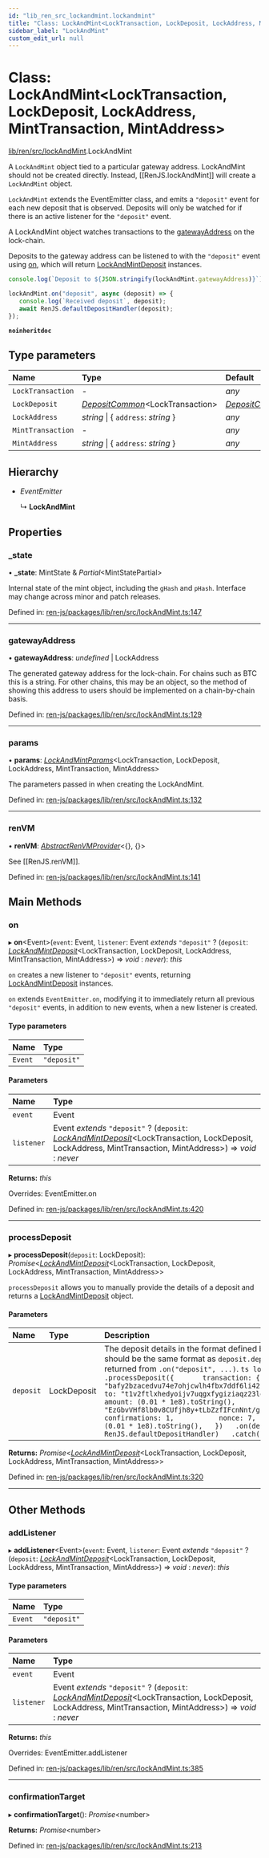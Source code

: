 ```yaml
---
id: "lib_ren_src_lockandmint.lockandmint"
title: "Class: LockAndMint<LockTransaction, LockDeposit, LockAddress, MintTransaction, MintAddress>"
sidebar_label: "LockAndMint"
custom_edit_url: null
---
```


# Class: LockAndMint<LockTransaction, LockDeposit, LockAddress, MintTransaction, MintAddress\>

[lib/ren/src/lockAndMint](../modules/lib_ren_src_lockandmint.md).LockAndMint

A `LockAndMint` object tied to a particular gateway address. LockAndMint
should not be created directly. Instead, [[RenJS.lockAndMint]] will create a
`LockAndMint` object.

`LockAndMint` extends the EventEmitter class, and emits a `"deposit"` event
for each new deposit that is observed. Deposits will only be watched for if
there is an active listener for the `"deposit"` event.

A LockAndMint object watches transactions to the [gatewayAddress](lib_ren_src_lockandmint.lockandmint.md#gatewayaddress) on the
lock-chain.

Deposits to the gateway address can be listened to with the `"deposit"`
event using [on](lib_ren_src_lockandmint.lockandmint.md#on), which will return [LockAndMintDeposit](lib_ren_src_lockandmint.lockandmintdeposit.md) instances.

```ts
console.log(`Deposit to ${JSON.stringify(lockAndMint.gatewayAddress)}`);

lockAndMint.on("deposit", async (deposit) => {
   console.log(`Received deposit`, deposit);
   await RenJS.defaultDepositHandler(deposit);
});
```

**`noinheritdoc`**

## Type parameters

| Name | Type | Default |
| :------ | :------ | :------ |
| `LockTransaction` | - | *any* |
| `LockDeposit` | [*DepositCommon*](../modules/lib_interfaces_build_main_chain.md#depositcommon)<LockTransaction\> | [*DepositCommon*](../modules/lib_interfaces_build_main_chain.md#depositcommon)<LockTransaction\> |
| `LockAddress` | *string* \| { `address`: *string*  } | *any* |
| `MintTransaction` | - | *any* |
| `MintAddress` | *string* \| { `address`: *string*  } | *any* |

## Hierarchy

- *EventEmitter*

  ↳ **LockAndMint**

## Properties

### \_state

• **\_state**: MintState & *Partial*<MintStatePartial\>

Internal state of the mint object, including the `gHash` and `pHash`.
Interface may change across minor and patch releases.

Defined in: [ren-js/packages/lib/ren/src/lockAndMint.ts:147](https://github.com/renproject/ren-js/blob/c6712eb8/packages/lib/ren/src/lockAndMint.ts#L147)

___

### gatewayAddress

• **gatewayAddress**: *undefined* \| LockAddress

The generated gateway address for the lock-chain. For chains such as BTC
this is a string. For other chains, this may be an object, so the method
of showing this address to users should be implemented on a
chain-by-chain basis.

Defined in: [ren-js/packages/lib/ren/src/lockAndMint.ts:129](https://github.com/renproject/ren-js/blob/c6712eb8/packages/lib/ren/src/lockAndMint.ts#L129)

___

### params

• **params**: [*LockAndMintParams*](../interfaces/lib_interfaces_build_main_parameters.lockandmintparams.md)<LockTransaction, LockDeposit, LockAddress, MintTransaction, MintAddress\>

The parameters passed in when creating the LockAndMint.

Defined in: [ren-js/packages/lib/ren/src/lockAndMint.ts:132](https://github.com/renproject/ren-js/blob/c6712eb8/packages/lib/ren/src/lockAndMint.ts#L132)

___

### renVM

• **renVM**: [*AbstractRenVMProvider*](../interfaces/lib_rpc_build_main_abstract.abstractrenvmprovider.md)<{}, {}\>

See [[RenJS.renVM]].

Defined in: [ren-js/packages/lib/ren/src/lockAndMint.ts:141](https://github.com/renproject/ren-js/blob/c6712eb8/packages/lib/ren/src/lockAndMint.ts#L141)

## Main Methods

### on

▸ **on**<Event\>(`event`: Event, `listener`: Event *extends* ``"deposit"`` ? (`deposit`: [*LockAndMintDeposit*](lib_ren_src_lockandmint.lockandmintdeposit.md)<LockTransaction, LockDeposit, LockAddress, MintTransaction, MintAddress\>) => *void* : *never*): *this*

`on` creates a new listener to `"deposit"` events, returning
[LockAndMintDeposit](lib_ren_src_lockandmint.lockandmintdeposit.md) instances.

`on` extends `EventEmitter.on`, modifying it to immediately return all
previous `"deposit"` events, in addition to new events, when a new
listener is created.

#### Type parameters

| Name | Type |
| :------ | :------ |
| `Event` | ``"deposit"`` |

#### Parameters

| Name | Type |
| :------ | :------ |
| `event` | Event |
| `listener` | Event *extends* ``"deposit"`` ? (`deposit`: [*LockAndMintDeposit*](lib_ren_src_lockandmint.lockandmintdeposit.md)<LockTransaction, LockDeposit, LockAddress, MintTransaction, MintAddress\>) => *void* : *never* |

**Returns:** *this*

Overrides: EventEmitter.on

Defined in: [ren-js/packages/lib/ren/src/lockAndMint.ts:420](https://github.com/renproject/ren-js/blob/c6712eb8/packages/lib/ren/src/lockAndMint.ts#L420)

___

### processDeposit

▸ **processDeposit**(`deposit`: LockDeposit): *Promise*<[*LockAndMintDeposit*](lib_ren_src_lockandmint.lockandmintdeposit.md)<LockTransaction, LockDeposit, LockAddress, MintTransaction, MintAddress\>\>

`processDeposit` allows you to manually provide the details of a deposit
and returns a [LockAndMintDeposit](lib_ren_src_lockandmint.lockandmintdeposit.md) object.

#### Parameters

| Name | Type | Description |
| :------ | :------ | :------ |
| `deposit` | LockDeposit | The deposit details in the format defined by the LockChain. This should be the same format as `deposit.depositDetails` for a deposit returned from `.on("deposit", ...)`.  ```ts lockAndMint   .processDeposit({       transaction: {           cid:               "bafy2bzacedvu74e7ohjcwlh4fbx7ddf6li42fiuosajob6metcj2qwkgkgof2",           to: "t1v2ftlxhedyoijv7uqgxfygiziaqz23lgkvks77i",           amount: (0.01 * 1e8).toString(),           params: "EzGbvVHf8lb0v8CUfjh8y+tLbZzfIFcnNnt/gh6axmw=",           confirmations: 1,           nonce: 7,       },       amount: (0.01 * 1e8).toString(),   })   .on(deposit => RenJS.defaultDepositHandler)   .catch(console.error); ``` |

**Returns:** *Promise*<[*LockAndMintDeposit*](lib_ren_src_lockandmint.lockandmintdeposit.md)<LockTransaction, LockDeposit, LockAddress, MintTransaction, MintAddress\>\>

Defined in: [ren-js/packages/lib/ren/src/lockAndMint.ts:320](https://github.com/renproject/ren-js/blob/c6712eb8/packages/lib/ren/src/lockAndMint.ts#L320)

___

## Other Methods

### addListener

▸ **addListener**<Event\>(`event`: Event, `listener`: Event *extends* ``"deposit"`` ? (`deposit`: [*LockAndMintDeposit*](lib_ren_src_lockandmint.lockandmintdeposit.md)<LockTransaction, LockDeposit, LockAddress, MintTransaction, MintAddress\>) => *void* : *never*): *this*

#### Type parameters

| Name | Type |
| :------ | :------ |
| `Event` | ``"deposit"`` |

#### Parameters

| Name | Type |
| :------ | :------ |
| `event` | Event |
| `listener` | Event *extends* ``"deposit"`` ? (`deposit`: [*LockAndMintDeposit*](lib_ren_src_lockandmint.lockandmintdeposit.md)<LockTransaction, LockDeposit, LockAddress, MintTransaction, MintAddress\>) => *void* : *never* |

**Returns:** *this*

Overrides: EventEmitter.addListener

Defined in: [ren-js/packages/lib/ren/src/lockAndMint.ts:385](https://github.com/renproject/ren-js/blob/c6712eb8/packages/lib/ren/src/lockAndMint.ts#L385)

___

### confirmationTarget

▸ **confirmationTarget**(): *Promise*<number\>

**Returns:** *Promise*<number\>

Defined in: [ren-js/packages/lib/ren/src/lockAndMint.ts:213](https://github.com/renproject/ren-js/blob/c6712eb8/packages/lib/ren/src/lockAndMint.ts#L213)
